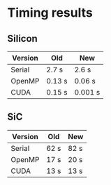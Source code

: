 # Timing results

## Silicon
Version | Old | New
--- | --- | ---
Serial | 2.7 s | 2.6 s
OpenMP | 0.13 s | 0.06 s
CUDA | 0.15 s | 0.001 s

## SiC
Version | Old | New
--- | --- | ---
Serial | 62 s | 82 s
OpenMP | 17 s | 20 s
CUDA | 13 s | 13 s
